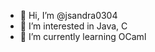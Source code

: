 - 👋 Hi, I’m @jsandra0304
- 👀 I’m interested in Java, C
- 🌱 I’m currently learning OCaml


<!---
jsandra0304/jsandra0304 is a ✨ special ✨ repository because its `README.md` (this file) appears on your GitHub profile.
You can click the Preview link to take a look at your changes.
--->
